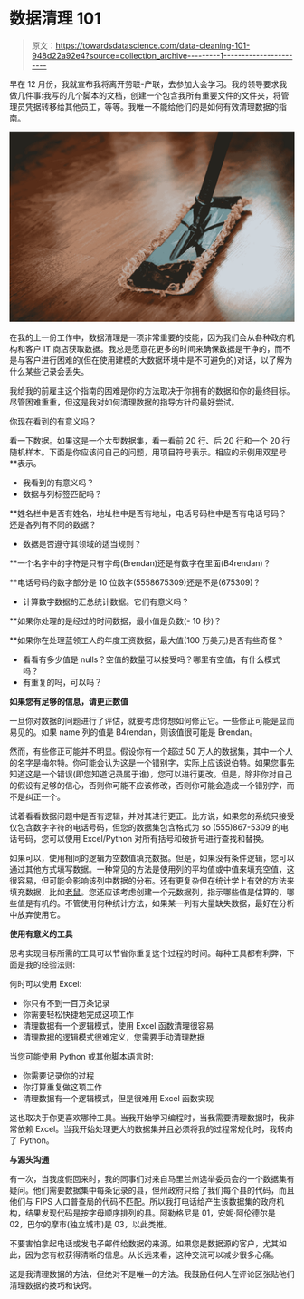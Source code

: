 # 数据清理 101

> 原文：<https://towardsdatascience.com/data-cleaning-101-948d22a92e4?source=collection_archive---------1----------------------->

早在 12 月份，我就宣布我将离开劳联-产联，去参加大会学习。我的领导要求我做几件事:我写的几个脚本的文档，创建一个包含我所有重要文件的文件夹，将管理员凭据转移给其他员工，等等。我唯一不能给他们的是如何有效清理数据的指南。

![](img/130ba6d38b0ad005f39897444448c093.png)

在我的上一份工作中，数据清理是一项非常重要的技能，因为我们会从各种政府机构和客户 IT 商店获取数据。我总是愿意花更多的时间来确保数据是干净的，而不是与客户进行困难的(但在使用建模的大数据环境中是不可避免的)对话，以了解为什么某些记录会丢失。

我给我的前雇主这个指南的困难是你的方法取决于你拥有的数据和你的最终目标。尽管困难重重，但这是我对如何清理数据的指导方针的最好尝试。

你现在看到的有意义吗？

看一下数据。如果这是一个大型数据集，看一看前 20 行、后 20 行和一个 20 行随机样本。下面是你应该问自己的问题，用项目符号表示。相应的示例用双星号**表示。

*   我看到的有意义吗？
*   数据与列标签匹配吗？

**姓名栏中是否有姓名，地址栏中是否有地址，电话号码栏中是否有电话号码？还是各列有不同的数据？

*   数据是否遵守其领域的适当规则？

**一个名字中的字符是只有字母(Brendan)还是有数字在里面(B4rendan)？

**电话号码的数字部分是 10 位数字(5558675309)还是不是(675309)？

*   计算数字数据的汇总统计数据。它们有意义吗？

**如果你处理的是经过的时间数据，最小值是负数(- 10 秒)？

**如果你在处理蓝领工人的年度工资数据，最大值(100 万美元)是否有些奇怪？

*   看看有多少值是 nulls？空值的数量可以接受吗？哪里有空值，有什么模式吗？
*   有重复的吗，可以吗？

**如果您有足够的信息，请更正数值**

一旦你对数据的问题进行了评估，就要考虑你想如何修正它。一些修正可能是显而易见的。如果 name 列的值是 B4rendan，则该值很可能是 Brendan。

然而，有些修正可能并不明显。假设你有一个超过 50 万人的数据集，其中一个人的名字是梅尔特。你可能会认为这是一个错别字，实际上应该说伯特。如果您事先知道这是一个错误(即您知道记录属于谁)，您可以进行更改。但是，除非你对自己的假设有足够的信心，否则你可能不应该修改，否则你可能会造成一个错别字，而不是纠正一个。

试着看看数据问题中是否有逻辑，并对其进行更正。比方说，如果您的系统只接受仅包含数字字符的电话号码，但您的数据集包含格式为 so (555)867-5309 的电话号码，您可以使用 Excel/Python 对所有括号和破折号进行查找和替换。

如果可以，使用相同的逻辑为空数值填充数据。但是，如果没有条件逻辑，您可以通过其他方式填写数据。一种常见的方法是使用列的平均值或中值来填充空值，这很容易，但可能会影响该列中数据的分布。还有更复杂但在统计学上有效的方法来填充数据，比如[老鼠](https://www.ncbi.nlm.nih.gov/pmc/articles/PMC3074241/)。您还应该考虑创建一个元数据列，指示哪些值是估算的，哪些值是有机的。不管使用何种统计方法，如果某一列有大量缺失数据，最好在分析中放弃使用它。

**使用有意义的工具**

思考实现目标所需的工具可以节省你重复这个过程的时间。每种工具都有利弊，下面是我的经验法则:

何时可以使用 Excel:

*   你只有不到一百万条记录
*   你需要轻松快捷地完成这项工作
*   清理数据有一个逻辑模式，使用 Excel 函数清理很容易
*   清理数据的逻辑模式很难定义，您需要手动清理数据

当您可能使用 Python 或其他脚本语言时:

*   你需要记录你的过程
*   你打算重复做这项工作
*   清理数据有一个逻辑模式，但是很难用 Excel 函数实现

这也取决于你更喜欢哪种工具。当我开始学习编程时，当我需要清理数据时，我非常依赖 Excel。当我开始处理更大的数据集并且必须将我的过程常规化时，我转向了 Python。

**与源头沟通**

有一次，当我度假回来时，我的同事们对来自马里兰州选举委员会的一个数据集有疑问。他们需要数据集中每条记录的县，但州政府只给了我们每个县的代码，而且他们与 FIPS 人口普查局的代码不匹配。所以我打电话给产生该数据集的政府机构，结果发现代码是按字母顺序排列的县。阿勒格尼是 01，安妮·阿伦德尔是 02，巴尔的摩市(独立城市)是 03，以此类推。

不要害怕拿起电话或发电子邮件给数据的来源。如果您是数据源的客户，尤其如此，因为您有权获得清晰的信息。从长远来看，这种交流可以减少很多心痛。

这是我清理数据的方法，但绝对不是唯一的方法。我鼓励任何人在评论区张贴他们清理数据的技巧和诀窍。